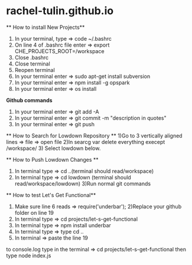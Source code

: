 # rachel-tulin.github.io

** How to install New Projects**
1) In your terminal, type => code ~/.bashrc
2) On line 4 of .bashrc file enter => export CHE_PROJECTS_ROOT=/workspace
3) Close .bashrc
4) Close terminal
5) Reopen terminal
6) In your terminal enter => sudo apt-get install subversion
7) In your terminal enter => npm install -g opspark
8) In your terminal enter => os install




**Github commands**
1) In your terminal enter => git add -A
2) In your terminal enter => git commit -m "description in quotes"
3) In your terminal enter => git push

** How to Search for Lowdown Repository **
1)Go to 3 vertically aligned lines => file => open file
2)In searcg var delete everything execept /workspace/
3) Select lowdown below.

** How to Push Lowdown Changes **
1) In terminal type => cd ..(terminal should read/workspace)
2) In terminal type => cd lowdown (terminal should read/workspace/lowdown)
3)Run normal git commands


** How to test Let's Get Functional**
1) Make sure line 6 reads => require('underbar');
2)Replace your github folder on line 19
3) In terminal type => cd projects/let-s-get-functional
4) In terminal type => npm install underbar
5) In terminal type => type cd ..
6) In terminal => paste the line 19

to console.log type in the terminal => cd projects/let-s-get-functional then type node index.js